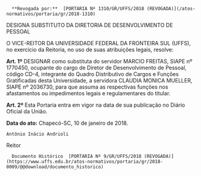       **Revogada por:**  [PORTARIA Nº 1310/GR/UFFS/2018 (REVOGADA)](/atos-normativos/portaria/gr/2018-1310) 

   DESIGNA SUBSTITUTO DA DIRETORIA DE DESENVOLVIMENTO DE PESSOAL  

O VICE-REITOR DA UNIVERSIDADE FEDERAL DA FRONTEIRA SUL (UFFS), no exercício da Reitoria, no uso de suas atribuições legais, resolve:

  

 **Art. 1º** DESIGNAR como substituta do servidor MARCIO FREITAS, SIAPE nº 1770450, ocupante do cargo de Diretor de Desenvolvimento de Pessoal, código CD-4, integrante do Quadro Distributivo de Cargos e Funções Gratificadas desta Universidade, a servidora CLAUDIA MONICA MUELLER, SIAPE nº 2036730, para que assuma as respectivas funções nos afastamentos ou impedimentos legais e regulamentares do titular.

  

 **Art. 2º** Esta Portaria entra em vigor na data de sua publicação no Diário Oficial da União.

   **Data do ato:** Chapecó-SC, 10 de janeiro de 2018.   
 

    Antônio Inácio Andrioli   
 Reitor 

      Documento Histórico  [PORTARIA Nº 9/GR/UFFS/2018 (REVOGADA)](https://www.uffs.edu.br/atos-normativos/portaria/gr/2018-0009/@@download/documento_historico)     
      